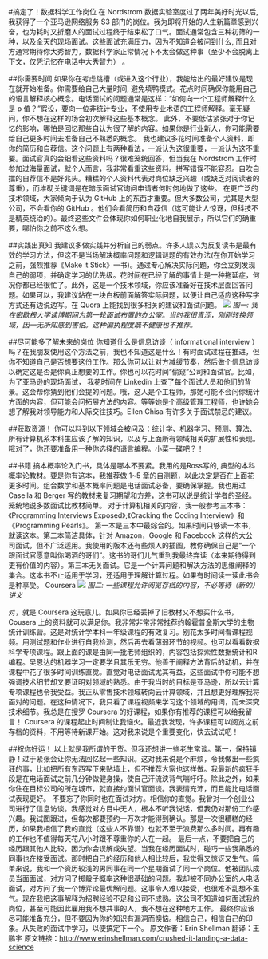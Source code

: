 #搞定了！数据科学工作岗位
在 Nordstrom 数据实验室度过了两年美好时光以后, 我获得了一个亚马逊网络服务 S3 部门的岗位。我为即将开始的人生新篇章感到兴奋，也为耗时又折磨人的面试过程终于结束松了口气。面试通常包含三种初筛的一种，以及全天的现场面试。这些面试充满压力，因为不知道会被问到什么, 而且对方通常期待你大秀智力，数据科学家正常情况下不太会做这种事（至少不会脱离上下文，仅凭记忆在电话中大秀智力） 。


##你需要时间
如果你在考虑跳槽（或进入这个行业），我能给出的最好建议是现在就开始准备。你需要给自己大量时间, 避免填鸭模式。花点时间确保你能用自己的语言解释核心概念。电话面试的问题通常是这样：“如何向一个工程师解释什么是 p 值？”假设，要向一位非统计专业，不使用专业术语的工程师解释。毫无疑问，你不想在这样的场合初次解释这些基本概念。 此外，不要低估紧张对于你记忆的影响，哪怕是回忆那些自认为很了解的内容。如果你是行业新人，你可能需要给自己更多时间去准备自己不熟悉的概念。
我也建议多花时间准备个人资料，即你的简历和自荐信。这个问题上有两种看法，一派认为这很重要，一派认为这不重要。面试官真的会细看这些资料吗？很难笼统回答，但当我在 Nordstrom 工作时参加过海量面试，就个人而言，我非常看重这些资料。拼写错误不能容忍。自吹自擂的自荐信不是好兆头。糟糕的个人资料代表对岗位缺乏兴趣（或缺乏对阅读者的尊重），而堆砌关键词是在暗示面试官询问申请者何时何地做了这些。 在更广泛的技术领域，大家倾向于认为 GitHub 上的东西才重要。但大多数公司，尤其是大型公司，不会看你的 GitHub 。他们会看简历和自荐信（这可能让人惊讶，但科技不是精英统治的）。最终这些文件会体现你如何职业化地自我展示，所以它们的确重要，哪怕你之前不这么想。 

##实践出真知
我建议多做实践并分析自己的弱点。许多人误以为反复读书是最有效的学习方法，但这不是当场解决概率问题和逻辑谜题的有效办法(在你开始学习之前，强烈推荐《Make it Stick》一书)。通过专心解决实际问题，你会立刻发现自己的弱项，并确定学习的优先级。花时间在已经了解的事情上是一种拖延症，何况你都已经很忙了。此外，这是一个技术领域，你应该准备好在技术层面回答问题。如果可以，我建议站在一块白板前面解答实际问题，以便让自己适应这种写字方式还有边说边写。在 Quora 上能找到很多相关的建议和面试问题。
 ![](http://static.datartisan.com/upload/attachment/2015/09/PCrj8EOT.jpg)
*图一: 我在密歇根大学读博期间为第一轮面试布置的办公室。当时我很青涩，刚刚转换领域，因一无所知感到害怕。这种偏执程度既不健康也不推荐。*

##尽可能多了解未来的岗位
你知道什么是信息访谈（ informational interview ）吗？在我朋友使用这个方法之前，我也不知道这是什么！有时面试过程在推进，但你不知道自己是否想要这份工作。那么你可以让对方减缓节奏，然后做个信息访谈以确定这是否是你真正想要的工作。你也可以花时间“偷窥”公司和面试官。比如，为了亚马逊的现场面试， 我花时间在 Linkedin 上查了每个面试人员和他们的背景。这会帮你猜到他们会提的问题。哦，这人是个工程师，那她可能不会问你统计方面的内容，但可能会问拓展方法的内容。等等她是个高级管理工程师，也许她会想了解我对领导能力和人际交往技巧。Ellen Chisa 有许多关于面试禁忌的建议。

##获取资源！
你可以料到以下领域会被问及：统计学、机器学习、预测、算法、所有计算机系本科生应该了解的知识，以及与上面所有领域相关的扩展性和表现。哦对了，你还要准备用一种你选择的语言编程。小菜一碟吧？！


##书籍
搞本概率论入门书，具体是哪本不要紧。我用的是Ross写的, 典型的本科概率论教材。要是你有这本，我推荐做 1~5 章的自测题，以此决定是否在上面花更多时间。组合数学和基本概率问题是电话面试必备，要确保掌握。我也用过 Casella 和 Berger 写的教材来复习期望和方差，这书可以说是统计学者的圣经。笼统地说多数面试比教材简单。 
对于计算机相关的内容，我一般参考三本书：《Programming Interviews Exposed》,《Cracking the Coding Interview》和《Programming Pearls》。 第一本是三本中最综合的。如果时间只够读一本书，就读这本。第二本简洁具体，针对 Amazon，Google 和 Facebook 这样的大公司面试，但不广泛适用。我使用的版本还有些烦人的插图，教你确保自己是“一个跟面试官愿意叫你喝酒的哥们”。这书的哥们儿气重到我最终弃读（本来期待得到更有价值的内容）。第三本无关面试。它是一个计算问题和解决方法的思维阐释的集合。这本书不止适用于学习，还适用于理解计算过程。如果有时间读一读此书会是种享受。
Coursera
 ![](http://static.datartisan.com/upload/attachment/2015/09/WGzWU9FQ.png)
*图二: 一些课程允许阅览存档的内容，不必等待（新的）讲义*

对，就是 Coursera 这玩意儿。如果你已经丢掉了旧教材又不想买什么书，Cousera 上的资料就可以满足你。我非常非常非常推荐约翰霍普金斯大学的生物统计训练营。这是对统计学本科一年级课程的有效复习。别花太多时间看课程视频。用测试题和作业进行自我检测，然后再去看薄弱环节的视频。也可以看看数据科学专项课程。跟上面的课是由同一批老师组织的，内容包括探索性数据统计和R编程。吴恩达的机器学习一定要学且其乐无穷。他善于阐释方法背后的动机，并在课程中花了很多时间训练直觉。直觉对电话面试尤其有益，这些面试中你可能不想强调技术细节却又要证明对领域的熟悉。由于我当时的目标是亚马逊，所以云计算专项课程也令我受益。我正从零售技术领域转向云计算领域，并且想更好理解我将面对的问题。在这种情况下，我只看了课程视频来学习这个领域的用词，而未深究技术细节。我总是在搜罗 Coursera 的好课程，如果你有推荐的课程可以给我留言！
Coursera 的课程起止时间制让我恼火。最近我发现，许多课程可以阅览之前存档的资料，不用等待新课开始。这对我来说是个重要变化，快去试试吧！

##祝你好运！
以上就是我所谓的干货。但我还想讲一些老生常谈。第一，保持镇静！过于紧张会让你无法回忆起一些知识。这对我来说是个麻烦，令我做出一些疯狂的事，比如把所有东西写下来贴墙上，但不推荐大家也这样做。我最新的疯狂手段是在电话面试之前几分钟做健身操，使自己汗流浃背气喘吁吁。除此之外，如果你住在目标公司的所在城市，就直接约面试官面谈。我表情充沛，而且能比电话面试表现更好。 
不要忘了你同时也在面试对方。相信你的直觉。我曾对一个创业公司进行了信息访谈。我感觉对方目中无人，根本不听我说话，但我仍对那份工作感兴趣。我试图跟进，但每次都要预约一万次才能得到确认。那是一次很糟糕的经历，如果我相信了我的直觉（这些人不靠谱）也就不至于浪费那么多时间。再有趣的工作也不值得每天花八小时跟不尊重你的人在一起。
最后一点，不要把自己的经历跟其他人比较，因为你会误解或失望。当我在经历面试时，碰巧一些我熟悉的同事也在接受面试。那时把自己的经历和他人相比较后，我觉得又惊讶又生气。简单来说，我和一个资历较浅的男同事在同一个星期面试了同一个岗位。他被团队成员当面面试，对方问了掷骰子概率这种很基础的问题。我却被不同办公室的人电话面试，对方问了我一个博弈论最优解问题。这事令人难以接受，也很难不乱想不生气。现在我把这事解释为招聘经验不足和公司不成熟。这公司不知道如何面试我的岗位，甚至可能因此雇用我不想共事的人，我不想在这种地方工作。
最终你应该尽可能准备充分，但不要因为你的知识有漏洞而懊恼。相信自己，相信自己的印象。从失败的面试中学习，以便搞定下一个。 
原文作者：Erin Shellman
翻译：王鹏宇
原文链接：http://www.erinshellman.com/crushed-it-landing-a-data-science
